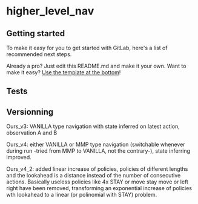 # higher_level_nav



## Getting started

To make it easy for you to get started with GitLab, here's a list of recommended next steps.

Already a pro? Just edit this README.md and make it your own. Want to make it easy? [Use the template at the bottom](#editing-this-readme)!

## Tests



## Versionning

Ours_v3: VANILLA type navigation with state inferred on latest action, observation A and B

Ours_v4: either VANILLA or MMP type navigation (switchable whenever during run -tried from MMP to VANILLA, not the contrary-), state inferring improved.

Ours_v4_2: added linear increase of policies, policies of different lengths and the lookahead is a distance instead of the number of consecutive actions. Basically useless policies like 4x STAY or move stay move or left right have been removed, transforming an exponential increase of policies wth lookahead to a linear (or polinomial with STAY) problem. 